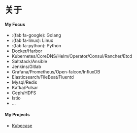 # 关于




#### My Focus

* :(fab fa-google): Golang
* :(fab fa-linux): Linux
* :(fab fa-python): Python
* Docker/Harbor
* Kubernetes/CoreDNS/Helm/Operator/Consul/Rancher/Etcd
* Saltstack/Ansible
* Jenkins/Gitlab
* Grafana/Prometheus/Open-falcon/InfluxDB
* Elasticsearch/FileBeat/Fluentd
* Mysql/Redis
* Kafka/Pulsar
* Ceph/HDFS
* Istio
* ...

#### My Projects
* [Kubecase](https://github.com/iwz2099/kubecase)
